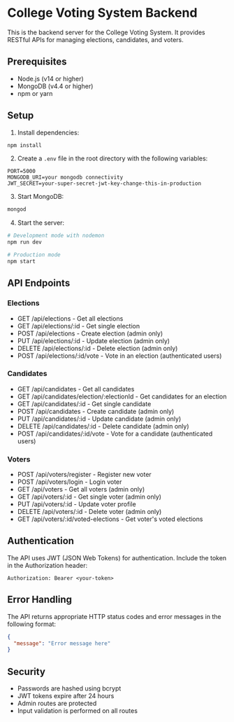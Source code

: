 # College Voting System Backend

This is the backend server for the College Voting System. It provides RESTful APIs for managing elections, candidates, and voters.

## Prerequisites

- Node.js (v14 or higher)
- MongoDB (v4.4 or higher)
- npm or yarn

## Setup

1. Install dependencies:
```bash
npm install
```

2. Create a `.env` file in the root directory with the following variables:
```
PORT=5000
MONGODB_URI=your mongodb connectivity
JWT_SECRET=your-super-secret-jwt-key-change-this-in-production
```

3. Start MongoDB:
```bash
mongod
```

4. Start the server:
```bash
# Development mode with nodemon
npm run dev

# Production mode
npm start
```

## API Endpoints

### Elections
- GET /api/elections - Get all elections
- GET /api/elections/:id - Get single election
- POST /api/elections - Create election (admin only)
- PUT /api/elections/:id - Update election (admin only)
- DELETE /api/elections/:id - Delete election (admin only)
- POST /api/elections/:id/vote - Vote in an election (authenticated users)

### Candidates
- GET /api/candidates - Get all candidates
- GET /api/candidates/election/:electionId - Get candidates for an election
- GET /api/candidates/:id - Get single candidate
- POST /api/candidates - Create candidate (admin only)
- PUT /api/candidates/:id - Update candidate (admin only)
- DELETE /api/candidates/:id - Delete candidate (admin only)
- POST /api/candidates/:id/vote - Vote for a candidate (authenticated users)

### Voters
- POST /api/voters/register - Register new voter
- POST /api/voters/login - Login voter
- GET /api/voters - Get all voters (admin only)
- GET /api/voters/:id - Get single voter (admin only)
- PUT /api/voters/:id - Update voter profile
- DELETE /api/voters/:id - Delete voter (admin only)
- GET /api/voters/:id/voted-elections - Get voter's voted elections

## Authentication

The API uses JWT (JSON Web Tokens) for authentication. Include the token in the Authorization header:
```
Authorization: Bearer <your-token>
```

## Error Handling

The API returns appropriate HTTP status codes and error messages in the following format:
```json
{
  "message": "Error message here"
}
```

## Security

- Passwords are hashed using bcrypt
- JWT tokens expire after 24 hours
- Admin routes are protected
- Input validation is performed on all routes 